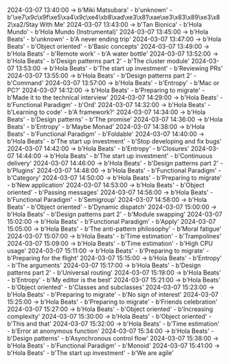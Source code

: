 2024-03-07 13:40:00 -> b'Miki Matsubara' - b'unknown' - b'\xe7\x9c\x9f\xe5\xa4\x9c\xe4\xb8\xad\xe3\x81\xae\xe3\x83\x89\xe3\x82\xa2/Stay With Me'
2024-03-07 13:43:00 -> b'Tan Bionica' - b'Hola Mundo' - b'Hola Mundo (Instrumental)'
2024-03-07 13:45:00 -> b'Hola Beats' - b'unknown' - b'A never ending trip'
2024-03-07 13:47:00 -> b'Hola Beats' - b'Object oriented' - b'Basic concepts'
2024-03-07 13:49:00 -> b'Hola Beats' - b'Remote work' - b'A water bottle'
2024-03-07 13:52:00 -> b'Hola Beats' - b'Design patterns part 2' - b'The cluster module'
2024-03-07 13:53:00 -> b'Hola Beats' - b'The start up investment' - b'Reviewing PRs'
2024-03-07 13:55:00 -> b'Hola Beats' - b'Design patterns part 2' - b'Command'
2024-03-07 13:57:00 -> b'Hola Beats' - b'Entropy' - b'Mac or PC?'
2024-03-07 14:12:00 -> b'Hola Beats' - b'Preparing to migrate' - b'Made it to the technical interview'
2024-03-07 14:29:00 -> b'Hola Beats' - b'Functional Paradigm' - b'Ord'
2024-03-07 14:32:00 -> b'Hola Beats' - b'Learning to code' - b'A framework?'
2024-03-07 14:34:00 -> b'Hola Beats' - b'Design patterns' - b'The promise'
2024-03-07 14:36:00 -> b'Hola Beats' - b'Entropy' - b'Maybe Monad'
2024-03-07 14:38:00 -> b'Hola Beats' - b'Functional Paradigm' - b'Foldable'
2024-03-07 14:40:00 -> b'Hola Beats' - b'The start up investment' - b'Stop developing and fix bugs'
2024-03-07 14:42:00 -> b'Hola Beats' - b'Entropy' - b'Closures'
2024-03-07 14:44:00 -> b'Hola Beats' - b'The start up investment' - b'Continuous delivery'
2024-03-07 14:46:00 -> b'Hola Beats' - b'Design patterns part 2' - b'Plugins'
2024-03-07 14:48:00 -> b'Hola Beats' - b'Functional Paradigm' - b'Category'
2024-03-07 14:50:00 -> b'Hola Beats' - b'Preparing to migrate' - b'New application'
2024-03-07 14:53:00 -> b'Hola Beats' - b'Object oriented' - b'Passing messages'
2024-03-07 14:56:00 -> b'Hola Beats' - b'Functional Paradigm' - b'Semigroup'
2024-03-07 14:58:00 -> b'Hola Beats' - b'Object oriented' - b'Dynamic dispatch'
2024-03-07 15:00:00 -> b'Hola Beats' - b'Design patterns part 2' - b'Module swapping'
2024-03-07 15:02:00 -> b'Hola Beats' - b'Functional Paradigm' - b'Apply'
2024-03-07 15:05:00 -> b'Hola Beats' - b'The anti-pattern philosophy' - b'Moral fatigue'
2024-03-07 15:07:00 -> b'Hola Beats' - b'Time estimation' - b'Trampolines'
2024-03-07 15:09:00 -> b'Hola Beats' - b'Time estimation' - b'High CPU usage'
2024-03-07 15:11:00 -> b'Hola Beats' - b'Preparing to migrate' - b'Preparing for the flight'
2024-03-07 15:15:00 -> b'Hola Beats' - b'Entropy' - b'The arguments'
2024-03-07 15:17:00 -> b'Hola Beats' - b'Design patterns part 2' - b'Universal routing'
2024-03-07 15:19:00 -> b'Hola Beats' - b'Entropy' - b'My editor is the best'
2024-03-07 15:21:00 -> b'Hola Beats' - b'Object oriented' - b'Classes and subclasses'
2024-03-07 15:23:00 -> b'Hola Beats' - b'Preparing to migrate' - b'No sign of interest'
2024-03-07 15:25:00 -> b'Hola Beats' - b'Preparing to migrate' - b'Friends celebration'
2024-03-07 15:27:00 -> b'Hola Beats' - b'Object oriented' - b'Increasing complexity'
2024-03-07 15:30:00 -> b'Hola Beats' - b'Object oriented' - b'This and that'
2024-03-07 15:32:00 -> b'Hola Beats' - b'Time estimation' - b'Error at anonymous function'
2024-03-07 15:34:00 -> b'Hola Beats' - b'Design patterns' - b'Asynchronous control flow'
2024-03-07 15:38:00 -> b'Hola Beats' - b'Functional Paradigm' - b'Monoid'
2024-03-07 15:41:00 -> b'Hola Beats' - b'The start up investment' - b'We are agile'
